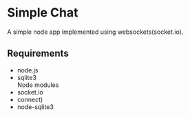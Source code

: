 Simple Chat
========
A simple node app implemented using websockets(socket.io). 

Requirements
--------
* node.js
* sqlite3  
Node modules  
* socket.io
* connect)
* node-sqlite3
 